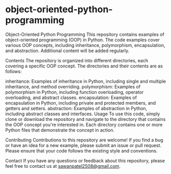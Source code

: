 # object-oriented-python-programming

Object-Oriented Python Programming
This repository contains examples of object-oriented programming (OOP) in Python. The code examples cover various OOP concepts, including inheritance, polymorphism, encapsulation, and abstraction. Additional content will be added regularly.

Contents
The repository is organized into different directories, each covering a specific OOP concept. The directories and their contents are as follows:

inheritance: Examples of inheritance in Python, including single and multiple inheritance, and method overriding.
polymorphism: Examples of polymorphism in Python, including function overloading, operator overloading, and abstract classes.
encapsulation: Examples of encapsulation in Python, including private and protected members, and getters and setters.
abstraction: Examples of abstraction in Python, including abstract classes and interfaces.
Usage
To use this code, simply clone or download the repository and navigate to the directory that contains the OOP concept you're interested in. Each directory contains one or more Python files that demonstrate the concept in action.

Contributing
Contributions to this repository are welcome! If you find a bug or have an idea for a new example, please submit an issue or pull request. Please ensure that your code follows the existing style and conventions.

Contact
If you have any questions or feedback about this repository, please feel free to contact us at sawanpatel2508@gmail.com.
